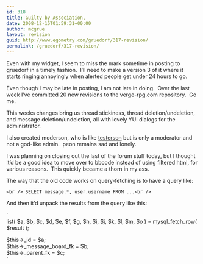 ```yaml
---
id: 318
title: Guilty by Association,
date: 2008-12-15T01:59:31+00:00
author: mcgrue
layout: revision
guid: http://www.egometry.com/gruedorf/317-revision/
permalink: /gruedorf/317-revision/
---
```

Even with my widget, I seem to miss the mark sometime in posting to gruedorf in a timely fashion.  I&#8217;ll need to make a version 3 of it where it starts ringing annoyingly when alerted people get under 24 hours to go.

Even though I may be late in posting, I am not late in doing.  Over the last week I&#8217;ve committed 20 new revisions to the verge-rpg.com repository.  Go me.

This weeks changes bring us thread stickiness, thread deletion/undeletion, and message deletion/undeletion, all with lovely YUI dialogs for the administrator.  

I also created moderson, who is like [testerson](http://www.google.com/search?q=testerson) but is only a moderator and not a god-like admin.  peon remains sad and lonely.

I was planning on closing out the last of the forum stuff today, but I thought it&#8217;d be a good idea to move over to bbcode instead of using filtered html, for various reasons.  This quickly became a thorn in my ass.

The way that the old code works on query-fetching is to have a query like:

`<br />
SELECT message.*, user.username FROM ...<br />
` 

And then it&#8217;d unpack the results from the query like this:

`<br />
list( $a, $b, $c, $d, $e, $f, $g, $h, $i, $j, $k, $l, $m, $o ) = mysql_fetch_row( $result );</p>
<p>$this->_id          		= $a;<br />
$this->_message_board_fk    	= $b;<br />
$this->_parent_fk       	= $c;<br />
`